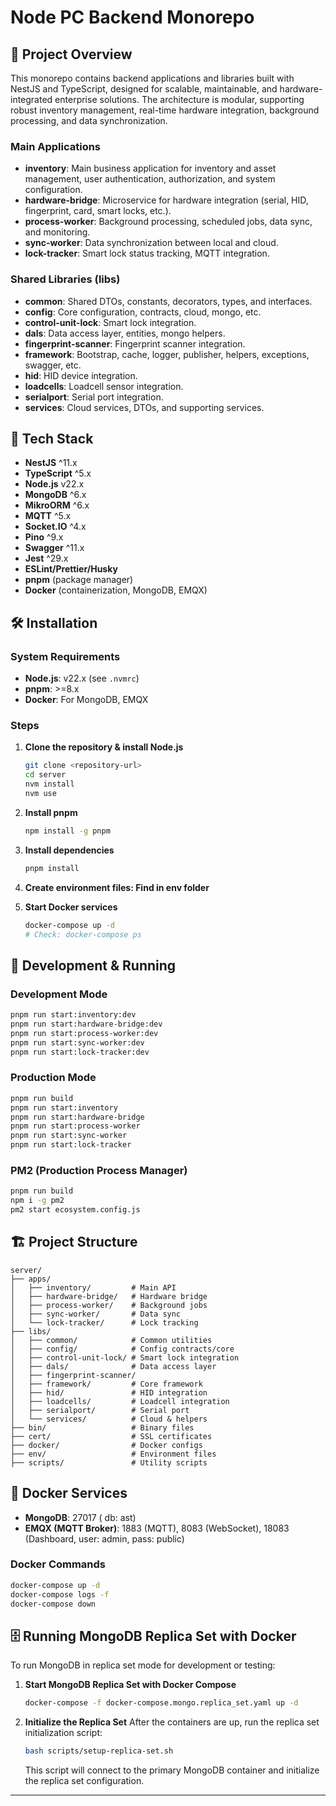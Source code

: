 # Node PC Backend Monorepo

## 🏢 Project Overview

This monorepo contains backend applications and libraries built with NestJS and TypeScript, designed for scalable, maintainable, and hardware-integrated enterprise solutions. The architecture is modular, supporting robust inventory management, real-time hardware integration, background processing, and data synchronization.

### Main Applications

- **inventory**: Main business application for inventory and asset management, user authentication, authorization, and system configuration.
- **hardware-bridge**: Microservice for hardware integration (serial, HID, fingerprint, card, smart locks, etc.).
- **process-worker**: Background processing, scheduled jobs, data sync, and monitoring.
- **sync-worker**: Data synchronization between local and cloud.
- **lock-tracker**: Smart lock status tracking, MQTT integration.

### Shared Libraries (libs)

- **common**: Shared DTOs, constants, decorators, types, and interfaces.
- **config**: Core configuration, contracts, cloud, mongo, etc.
- **control-unit-lock**: Smart lock integration.
- **dals**: Data access layer, entities, mongo helpers.
- **fingerprint-scanner**: Fingerprint scanner integration.
- **framework**: Bootstrap, cache, logger, publisher, helpers, exceptions, swagger, etc.
- **hid**: HID device integration.
- **loadcells**: Loadcell sensor integration.
- **serialport**: Serial port integration.
- **services**: Cloud services, DTOs, and supporting services.

## 🚀 Tech Stack

- **NestJS** ^11.x
- **TypeScript** ^5.x
- **Node.js** v22.x
- **MongoDB** ^6.x
- **MikroORM** ^6.x
- **MQTT** ^5.x
- **Socket.IO** ^4.x
- **Pino** ^9.x
- **Swagger** ^11.x
- **Jest** ^29.x
- **ESLint/Prettier/Husky**
- **pnpm** (package manager)
- **Docker** (containerization, MongoDB, EMQX)

## 🛠️ Installation

### System Requirements
- **Node.js**: v22.x (see `.nvmrc`)
- **pnpm**: >=8.x
- **Docker**: For MongoDB, EMQX

### Steps
1. **Clone the repository & install Node.js**
   ```bash
   git clone <repository-url>
   cd server
   nvm install
   nvm use
   ```
2. **Install pnpm**
   ```bash
   npm install -g pnpm
   ```
3. **Install dependencies**
   ```bash
   pnpm install
   ```
4. **Create environment files: Find in env folder**

5. **Start Docker services**
   ```bash
   docker-compose up -d
   # Check: docker-compose ps
   ```

## 🎯 Development & Running

### Development Mode
```bash
pnpm run start:inventory:dev
pnpm run start:hardware-bridge:dev
pnpm run start:process-worker:dev
pnpm run start:sync-worker:dev
pnpm run start:lock-tracker:dev
```

### Production Mode
```bash
pnpm run build
pnpm run start:inventory
pnpm run start:hardware-bridge
pnpm run start:process-worker
pnpm run start:sync-worker
pnpm run start:lock-tracker
```

### PM2 (Production Process Manager)
```bash
pnpm run build
npm i -g pm2
pm2 start ecosystem.config.js
```

## 🏗️ Project Structure

```
server/
├── apps/
│   ├── inventory/         # Main API
│   ├── hardware-bridge/   # Hardware bridge
│   ├── process-worker/    # Background jobs
│   ├── sync-worker/       # Data sync
│   └── lock-tracker/      # Lock tracking
├── libs/
│   ├── common/            # Common utilities
│   ├── config/            # Config contracts/core
│   ├── control-unit-lock/ # Smart lock integration
│   ├── dals/              # Data access layer
│   ├── fingerprint-scanner/
│   ├── framework/         # Core framework
│   ├── hid/               # HID integration
│   ├── loadcells/         # Loadcell integration
│   ├── serialport/        # Serial port
│   └── services/          # Cloud & helpers
├── bin/                   # Binary files
├── cert/                  # SSL certificates
├── docker/                # Docker configs
├── env/                   # Environment files
├── scripts/               # Utility scripts
```

## 🐳 Docker Services

- **MongoDB**: 27017 ( db: ast)
- **EMQX (MQTT Broker)**: 1883 (MQTT), 8083 (WebSocket), 18083 (Dashboard, user: admin, pass: public)

### Docker Commands
```bash
docker-compose up -d
docker-compose logs -f
docker-compose down
```

## 🗄️ Running MongoDB Replica Set with Docker

To run MongoDB in replica set mode for development or testing:

1. **Start MongoDB Replica Set with Docker Compose**
   ```bash
   docker-compose -f docker-compose.mongo.replica_set.yaml up -d
   ```
2. **Initialize the Replica Set**
   After the containers are up, run the replica set initialization script:
   ```bash
   bash scripts/setup-replica-set.sh
   ```
   This script will connect to the primary MongoDB container and initialize the replica set configuration.
---


